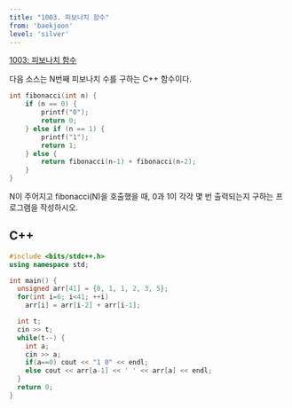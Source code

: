 ```yaml
---
title: "1003. 피보나치 함수"
from: 'baekjoon'
level: 'silver'
---
```



[1003: 피보나치 함수](https://www.acmicpc.net/problem/1003)

다음 소스는 N번째 피보나치 수를 구하는 C++ 함수이다.

```cpp
int fibonacci(int n) {
    if (n == 0) {
        printf("0");
        return 0;
    } else if (n == 1) {
        printf("1");
        return 1;
    } else {
        return fibonacci(n‐1) + fibonacci(n‐2);
    }
}
```
N이 주어지고 fibonacci(N)을 호출했을 때, 0과 1이 각각 몇 번 출력되는지 구하는 프로그램을 작성하시오.


## C++

```cpp
#include <bits/stdc++.h>
using namespace std;

int main() {
  unsigned arr[41] = {0, 1, 1, 2, 3, 5};
  for(int i=6; i<41; ++i) 
    arr[i] = arr[i-2] + arr[i-1];

  int t;
  cin >> t;
  while(t--) {
    int a;
    cin >> a;
    if(a==0) cout << "1 0" << endl;
    else cout << arr[a-1] << ' ' << arr[a] << endl;
  }
  return 0;
}
```